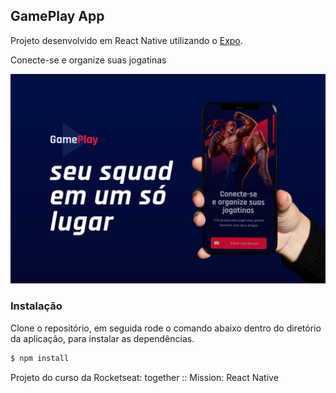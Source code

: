 ## GamePlay App

Projeto desenvolvido em React Native utilizando o <a href="https://expo.io/" target="_blank" title="Expo">Expo</a>.

Conecte-se e organize suas jogatinas

![Print sreen](https://github.com/givisiez/gameplay/blob/master/assets/prints/capa.jpg?raw=true)

### Instalação
Clone o repositório, em seguida rode o comando abaixo dentro do diretório da aplicação, para instalar as dependências.
```bash
$ npm install
```

Projeto do curso da Rocketseat: together :: Mission: React Native